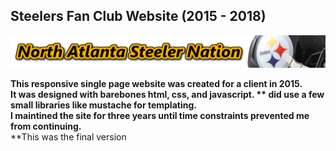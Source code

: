 ## Steelers Fan Club Website (2015 - 2018)

![](images/headers/alt3-4.png)

**This responsive single page website was created for a client in 2015.**</br>
**It was designed with barebones html, css, and javascript.
** did use a few small libraries like mustache for templating.**</br>
**I maintined the site for three years until time constraints prevented me from continuing.**</br>
**This was the final version 
